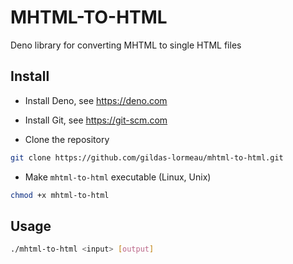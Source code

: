 # MHTML-TO-HTML

Deno library for converting MHTML to single HTML files

## Install

- Install Deno, see https://deno.com

- Install Git, see https://git-scm.com

- Clone the repository

```sh
git clone https://github.com/gildas-lormeau/mhtml-to-html.git
```

- Make `mhtml-to-html` executable (Linux, Unix)
```sh
chmod +x mhtml-to-html
```

## Usage 

``` sh
./mhtml-to-html <input> [output]
```